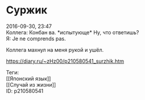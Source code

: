 Суржик
=======

   
 2016-09-30, 23:47   
  Коллега: Конбан ва. \*испытующе\* Ну, что ответишь?   
 Я: Je ne comprends pas.   
   
 Коллега махнул на меня рукой и ушёл.   
    
 <https://diary.ru/~zHz00/p210580541_surzhik.htm>   
   
 Теги:   
 [[Японский язык]]   
 [[Случай из жизни]]   
 ID: p210580541